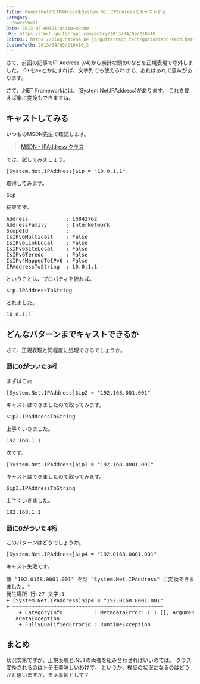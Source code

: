 ```yaml
---
Title: PowerShellでIPAdressをSystem.Net.IPAddressでキャストする
Category:
- PowerShell
Date: 2013-04-09T21:04:10+09:00
URL: https://tech.guitarrapc.com/entry/2013/04/09/210410
EditURL: https://blog.hatena.ne.jp/guitarrapc_tech/guitarrapc-tech.hatenablog.com/atom/entry/11696248318757675629
CustomPath: 2013/04/09/210410_2
---
```


さて、前回の記事でIP Address (v4)から余計な頭の0などを正規表現で除外しました。
0+をa+とかにすれば、文字列でも使えるわけで、あれはあれで意味があります。

さて、.NET Frameworkには、[System.Net.IPAddress]があります。
これを使えば楽に変換もできますね。



<h2>キャストしてみる</h2>

いつものMSDN先生で確認します。
<blockquote><a href="http://msdn.microsoft.com/ja-jp/library/system.net.ipaddress.aspx" target="_blank">MSDN - IPAddress クラス</a></blockquote>

では、試してみましょう。
<pre class="brush: powershell">
[System.Net.IPAddress]$ip = &quot;10.0.1.1&quot;
</pre>

取得してみます。
<pre class="brush: powershell">
$ip
</pre>

結果です。
<pre class="brush: powershell">
Address            : 16842762
AddressFamily      : InterNetwork
ScopeId            :
IsIPv6Multicast    : False
IsIPv6LinkLocal    : False
IsIPv6SiteLocal    : False
IsIPv6Teredo       : False
IsIPv4MappedToIPv6 : False
IPAddressToString  : 10.0.1.1
</pre>

ということは、プロパティを絞れば。
<pre class="brush: powershell">
$ip.IPAddressToString
</pre>

とれました。
<pre class="brush: powershell">
10.0.1.1
</pre>

<h2>どんなパターンまでキャストできるか</h2>
さて、正規表現と同程度に処理できるでしょうか。

<h3>頭に0がついた3桁</h3>
まずはこれ
<pre class="brush: powershell">
[System.Net.IPAddress]$ip2 = &quot;192.168.001.001&quot;
</pre>

キャストはできましたので取ってみます。
<pre class="brush: powershell">
$ip2.IPAddressToString
</pre>

上手くいきました。
<pre class="brush: powershell">
192.168.1.1
</pre>


次です。
<pre class="brush: powershell">
[System.Net.IPAddress]$ip3 = &quot;192.168.0001.001&quot;
</pre>

キャストはできましたので取ってみます。
<pre class="brush: powershell">
$ip3.IPAddressToString
</pre>

上手くいきました。
<pre class="brush: powershell">
192.168.1.1
</pre>

<h3>頭に0がついた4桁</h3>
このパターンはどうでしょうか。

<pre class="brush: powershell">
[System.Net.IPAddress]$ip4 = &quot;192.0168.0001.001&quot;
</pre>

キャスト失敗です。
<pre class="brush: powershell">
値 &quot;192.0168.0001.001&quot; を型 &quot;System.Net.IPAddress&quot; に変換できません。エラー: &quot;無効な IP アドレスが指定され
ました。&quot;
発生場所 行:27 文字:1
+ [System.Net.IPAddress]$ip4 = &quot;192.0168.0001.001&quot;
+ ~~~~~~~~~~~~~~~~~~~~~~~~~~~~~~~~~~~~~~~~~~~~~~~~
    + CategoryInfo          : MetadataError: (:) [], ArgumentTransformationMet
   adataException
    + FullyQualifiedErrorId : RuntimeException
</pre>


<h2>まとめ</h2>
状況次第ですが、正規表現と.NETの両者を組み合わせればいいのでは。
クラス変換されるのはトテモ美味しいわけで。
というか、検証の状況になるのはどうかと思いますが、まぁ事例として？

